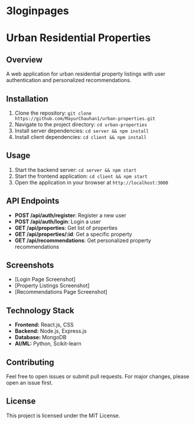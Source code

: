 # 3loginpages
# Urban Residential Properties

## Overview
A web application for urban residential property listings with user authentication and personalized recommendations.

## Installation
1. Clone the repository: `git clone https://github.com/MayurChauhan1/urban-properties.git`
2. Navigate to the project directory: `cd urban-properties`
3. Install server dependencies: `cd server && npm install`
4. Install client dependencies: `cd client && npm install`

## Usage
1. Start the backend server: `cd server && npm start`
2. Start the frontend application: `cd client && npm start`
3. Open the application in your browser at `http://localhost:3000`

## API Endpoints
- **POST /api/auth/register**: Register a new user
- **POST /api/auth/login**: Login a user
- **GET /api/properties**: Get list of properties
- **GET /api/properties/:id**: Get a specific property
- **GET /api/recommendations**: Get personalized property recommendations

## Screenshots
- [Login Page Screenshot]
- [Property Listings Screenshot]
- [Recommendations Page Screenshot]

## Technology Stack
- **Frontend:** React.js, CSS
- **Backend:** Node.js, Express.js
- **Database:** MongoDB
- **AI/ML:** Python, Scikit-learn

## Contributing
Feel free to open issues or submit pull requests. For major changes, please open an issue first.

## License
This project is licensed under the MIT License.
